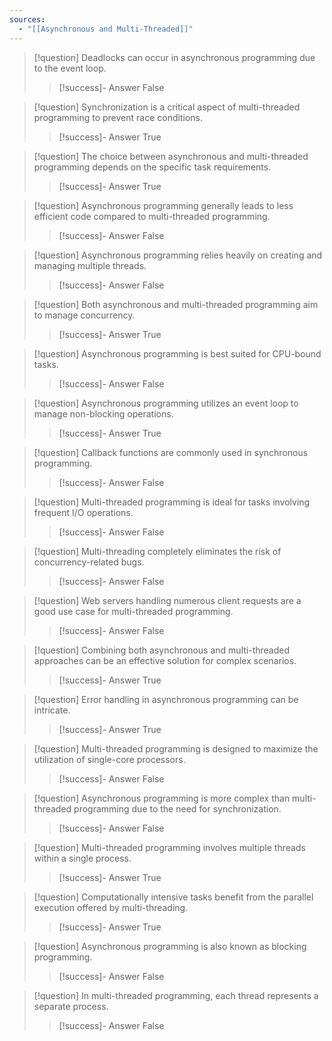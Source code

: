 ```yaml
---
sources:
  - "[[Asynchronous and Multi-Threaded]]"
---
```

> [!question] Deadlocks can occur in asynchronous programming due to the event loop.
>> [!success]- Answer
>> False

> [!question] Synchronization is a critical aspect of multi-threaded programming to prevent race conditions.
>> [!success]- Answer
>> True

> [!question] The choice between asynchronous and multi-threaded programming depends on the specific task requirements.
>> [!success]- Answer
>> True

> [!question] Asynchronous programming generally leads to less efficient code compared to multi-threaded programming.
>> [!success]- Answer
>> False

> [!question] Asynchronous programming relies heavily on creating and managing multiple threads.
>> [!success]- Answer
>> False

> [!question] Both asynchronous and multi-threaded programming aim to manage concurrency.
>> [!success]- Answer
>> True

> [!question] Asynchronous programming is best suited for CPU-bound tasks.
>> [!success]- Answer
>> False

> [!question] Asynchronous programming utilizes an event loop to manage non-blocking operations.
>> [!success]- Answer
>> True

> [!question] Callback functions are commonly used in synchronous programming.
>> [!success]- Answer
>> False

> [!question] Multi-threaded programming is ideal for tasks involving frequent I/O operations.
>> [!success]- Answer
>> False

> [!question] Multi-threading completely eliminates the risk of concurrency-related bugs.
>> [!success]- Answer
>> False

> [!question] Web servers handling numerous client requests are a good use case for multi-threaded programming.
>> [!success]- Answer
>> False

> [!question] Combining both asynchronous and multi-threaded approaches can be an effective solution for complex scenarios.
>> [!success]- Answer
>> True

> [!question] Error handling in asynchronous programming can be intricate.
>> [!success]- Answer
>> True

> [!question] Multi-threaded programming is designed to maximize the utilization of single-core processors.
>> [!success]- Answer
>> False

> [!question] Asynchronous programming is more complex than multi-threaded programming due to the need for synchronization.
>> [!success]- Answer
>> False

> [!question] Multi-threaded programming involves multiple threads within a single process.
>> [!success]- Answer
>> True

> [!question] Computationally intensive tasks benefit from the parallel execution offered by multi-threading.
>> [!success]- Answer
>> True

> [!question] Asynchronous programming is also known as blocking programming.
>> [!success]- Answer
>> False

> [!question] In multi-threaded programming, each thread represents a separate process.
>> [!success]- Answer
>> False

